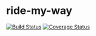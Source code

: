 # ride-my-way
[![Build Status](https://travis-ci.org/mishmeshachs/ride-my-way.svg?branch=master)](https://travis-ci.org/mishmeshachs/ride-my-way)
[![Coverage Status](https://coveralls.io/repos/github/mishmeshachs/ride-my-way/badge.svg?branch=master)](https://coveralls.io/github/mishmeshachs/ride-my-way?branch=master)
